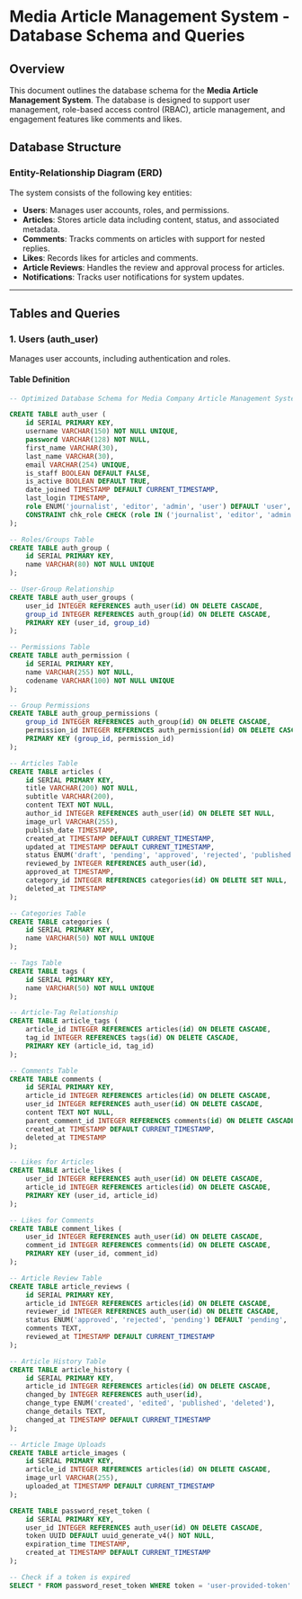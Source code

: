# Media Article Management System - Database Schema and Queries

## Overview

This document outlines the database schema for the **Media Article Management System**. The database is designed to support user management, role-based access control (RBAC), article management, and engagement features like comments and likes.

## Database Structure

### Entity-Relationship Diagram (ERD)
The system consists of the following key entities:
- **Users**: Manages user accounts, roles, and permissions.
- **Articles**: Stores article data including content, status, and associated metadata.
- **Comments**: Tracks comments on articles with support for nested replies.
- **Likes**: Records likes for articles and comments.
- **Article Reviews**: Handles the review and approval process for articles.
- **Notifications**: Tracks user notifications for system updates.

---

## Tables and Queries

### 1. **Users (auth_user)**
Manages user accounts, including authentication and roles.

#### Table Definition
```sql
-- Optimized Database Schema for Media Company Article Management System

CREATE TABLE auth_user (
    id SERIAL PRIMARY KEY,
    username VARCHAR(150) NOT NULL UNIQUE,
    password VARCHAR(128) NOT NULL,
    first_name VARCHAR(30),
    last_name VARCHAR(30),
    email VARCHAR(254) UNIQUE,
    is_staff BOOLEAN DEFAULT FALSE,
    is_active BOOLEAN DEFAULT TRUE,
    date_joined TIMESTAMP DEFAULT CURRENT_TIMESTAMP,
    last_login TIMESTAMP,
    role ENUM('journalist', 'editor', 'admin', 'user') DEFAULT 'user',
    CONSTRAINT chk_role CHECK (role IN ('journalist', 'editor', 'admin', 'user'))
);

-- Roles/Groups Table
CREATE TABLE auth_group (
    id SERIAL PRIMARY KEY,
    name VARCHAR(80) NOT NULL UNIQUE
);

-- User-Group Relationship
CREATE TABLE auth_user_groups (
    user_id INTEGER REFERENCES auth_user(id) ON DELETE CASCADE,
    group_id INTEGER REFERENCES auth_group(id) ON DELETE CASCADE,
    PRIMARY KEY (user_id, group_id)
);

-- Permissions Table
CREATE TABLE auth_permission (
    id SERIAL PRIMARY KEY,
    name VARCHAR(255) NOT NULL,
    codename VARCHAR(100) NOT NULL UNIQUE
);

-- Group Permissions
CREATE TABLE auth_group_permissions (
    group_id INTEGER REFERENCES auth_group(id) ON DELETE CASCADE,
    permission_id INTEGER REFERENCES auth_permission(id) ON DELETE CASCADE,
    PRIMARY KEY (group_id, permission_id)
);

-- Articles Table
CREATE TABLE articles (
    id SERIAL PRIMARY KEY,
    title VARCHAR(200) NOT NULL,
    subtitle VARCHAR(200),
    content TEXT NOT NULL,
    author_id INTEGER REFERENCES auth_user(id) ON DELETE SET NULL,
    image_url VARCHAR(255),
    publish_date TIMESTAMP,
    created_at TIMESTAMP DEFAULT CURRENT_TIMESTAMP,
    updated_at TIMESTAMP DEFAULT CURRENT_TIMESTAMP,
    status ENUM('draft', 'pending', 'approved', 'rejected', 'published') DEFAULT 'draft',
    reviewed_by INTEGER REFERENCES auth_user(id),
    approved_at TIMESTAMP,
    category_id INTEGER REFERENCES categories(id) ON DELETE SET NULL,
    deleted_at TIMESTAMP
);

-- Categories Table
CREATE TABLE categories (
    id SERIAL PRIMARY KEY,
    name VARCHAR(50) NOT NULL UNIQUE
);

-- Tags Table
CREATE TABLE tags (
    id SERIAL PRIMARY KEY,
    name VARCHAR(50) NOT NULL UNIQUE
);

-- Article-Tag Relationship
CREATE TABLE article_tags (
    article_id INTEGER REFERENCES articles(id) ON DELETE CASCADE,
    tag_id INTEGER REFERENCES tags(id) ON DELETE CASCADE,
    PRIMARY KEY (article_id, tag_id)
);

-- Comments Table
CREATE TABLE comments (
    id SERIAL PRIMARY KEY,
    article_id INTEGER REFERENCES articles(id) ON DELETE CASCADE,
    user_id INTEGER REFERENCES auth_user(id) ON DELETE CASCADE,
    content TEXT NOT NULL,
    parent_comment_id INTEGER REFERENCES comments(id) ON DELETE CASCADE,
    created_at TIMESTAMP DEFAULT CURRENT_TIMESTAMP,
    deleted_at TIMESTAMP
);

-- Likes for Articles
CREATE TABLE article_likes (
    user_id INTEGER REFERENCES auth_user(id) ON DELETE CASCADE,
    article_id INTEGER REFERENCES articles(id) ON DELETE CASCADE,
    PRIMARY KEY (user_id, article_id)
);

-- Likes for Comments
CREATE TABLE comment_likes (
    user_id INTEGER REFERENCES auth_user(id) ON DELETE CASCADE,
    comment_id INTEGER REFERENCES comments(id) ON DELETE CASCADE,
    PRIMARY KEY (user_id, comment_id)
);

-- Article Review Table
CREATE TABLE article_reviews (
    id SERIAL PRIMARY KEY,
    article_id INTEGER REFERENCES articles(id) ON DELETE CASCADE,
    reviewer_id INTEGER REFERENCES auth_user(id) ON DELETE CASCADE,
    status ENUM('approved', 'rejected', 'pending') DEFAULT 'pending',
    comments TEXT,
    reviewed_at TIMESTAMP DEFAULT CURRENT_TIMESTAMP
);

-- Article History Table
CREATE TABLE article_history (
    id SERIAL PRIMARY KEY,
    article_id INTEGER REFERENCES articles(id) ON DELETE CASCADE,
    changed_by INTEGER REFERENCES auth_user(id),
    change_type ENUM('created', 'edited', 'published', 'deleted'),
    change_details TEXT,
    changed_at TIMESTAMP DEFAULT CURRENT_TIMESTAMP
);

-- Article Image Uploads
CREATE TABLE article_images (
    id SERIAL PRIMARY KEY,
    article_id INTEGER REFERENCES articles(id) ON DELETE CASCADE,
    image_url VARCHAR(255),
    uploaded_at TIMESTAMP DEFAULT CURRENT_TIMESTAMP
);

CREATE TABLE password_reset_token (
    id SERIAL PRIMARY KEY,
    user_id INTEGER REFERENCES auth_user(id) ON DELETE CASCADE,
    token UUID DEFAULT uuid_generate_v4() NOT NULL,
    expiration_time TIMESTAMP,
    created_at TIMESTAMP DEFAULT CURRENT_TIMESTAMP
);

-- Check if a token is expired
SELECT * FROM password_reset_token WHERE token = 'user-provided-token' AND expiration_time > NOW();
